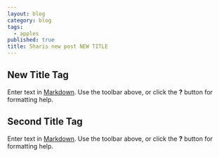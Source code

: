 ```yaml
---
layout: blog
category: blog
tags:
  - apples
published: true
title: Sharis new post NEW TITLE
---
```

## New Title Tag

Enter text in [Markdown](http://daringfireball.net/projects/markdown/). Use the toolbar above, or click the **?** button for formatting help.

## Second Title Tag

Enter text in [Markdown](http://daringfireball.net/projects/markdown/). Use the toolbar above, or click the **?** button for formatting help.
